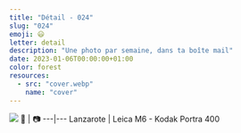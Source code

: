 ```yaml
---
title: "Détail - 024"
slug: "024"
emoji: 😃
letter: detail
description: "Une photo par semaine, dans ta boîte mail"
date: 2023-01-06T00:00:00+01:00
color: forest
resources:
  - src: "cover.webp"
    name: "cover"
---
```

![](cover)
📍 | 📷
---|---
Lanzarote | Leica M6 - Kodak Portra 400
